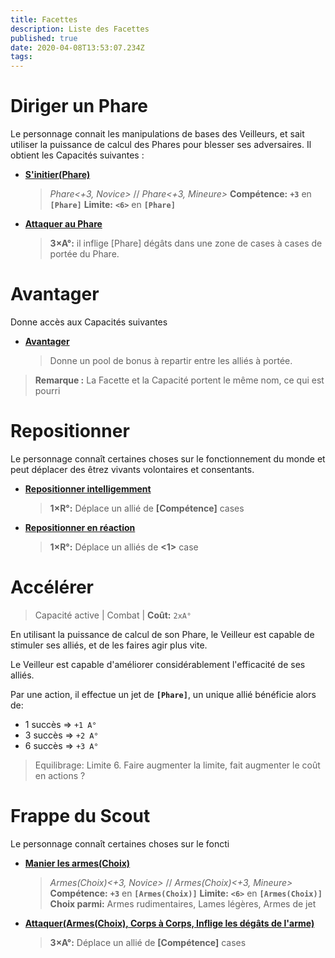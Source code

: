 ```yaml
---
title: Facettes
description: Liste des Facettes
published: true
date: 2020-04-08T13:53:07.234Z
tags: 
---
```


# Diriger un Phare

Le personnage connait les manipulations de bases des Veilleurs, et sait utiliser la puissance de calcul des Phares pour blesser ses adversaires. 
Il obtient les Capacités suivantes :

* **[S'initier(Phare)](https://trello.com/c/okzDUbWA)**
   > *Phare<+3, Novice>* // *Phare<+3, Mineure>*
**Compétence:** **`+3`** en **`[Phare]`**
**Limite:** **`<6>`** en **`[Phare]`**
* **[Attaquer au Phare](https://trello.com/c/9B6oMv2y)**
    > **3×A°:** il inflige [Phare] dégâts dans une zone de <Phare> cases à <Phare> cases de portée du Phare.
  
# Avantager

Donne accès aux Capacités suivantes 
* **[Avantager](https://trello.com/c/NLGmyDx1)**
    > Donne un pool de bonus à repartir entre les alliés à portée.

> **Remarque :**
La Facette et la Capacité portent le même nom, ce qui est pourri
  
# Repositionner

Le personnage connaît certaines choses sur le fonctionnement du monde et peut déplacer des êtrez vivants volontaires et consentants. 

* **[Repositionner intelligemment](https://trello.com/c/LtzT3jLT)**
   > **1×R°:** Déplace un allié de **[Compétence]** cases
* **[Repositionner en réaction](https://trello.com/c/0pg5TgBj)**
    > **1×R°:** Déplace un alliés de **<1>** case
  
# Accélérer

> Capacité active | Combat |
> **Coût:** `2xA°`

En utilisant la puissance de calcul de son Phare, le Veilleur est capable de stimuler ses alliés, et de les faires agir plus vite.

Le Veilleur est capable d'améliorer considérablement l'efficacité de ses alliés.

Par une action, il effectue un jet de **`[Phare]`**, un unique allié bénéficie alors de: 

- 1 succès => `+1 A°`
- 3 succès => `+2 A°`
- 6 succès => `+3 A°`

> Equilibrage: Limite 6.
> Faire augmenter la limite, fait augmenter le coût en actions ?
  
# Frappe du Scout

Le personnage connaît certaines choses sur le foncti

* **[Manier les armes(Choix)](https://trello.com/c/8vrAmkjp/121-manier-les-armes-type-darme)**
    > *Armes(Choix)<+3, Novice>* // *Armes(Choix)<+3, Mineure>*
**Compétence:** **`+3`** en **`[Armes(Choix)]`**
**Limite:** **`<6>`** en **`[Armes(Choix)]`**
    > **Choix parmi:**
Armes rudimentaires, Lames légères, Armes de jet
* **[Attaquer(Armes(Choix), Corps à Corps, Inflige les dégâts de l'arme)](https://trello.com/c/WjgJTQTG)**
   > **3×A°:** Déplace un allié de **[Compétence]** cases